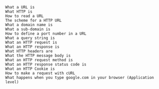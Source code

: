 
    What a URL is
    What HTTP is
    How to read a URL
    The scheme for a HTTP URL
    What a domain name is
    What a sub-domain is
    How to define a port number in a URL
    What a query string is
    What an HTTP request is
    What an HTTP response is
    What HTTP headers are
    What the HTTP message body is
    What an HTTP request method is
    What an HTTP response status code is
    What an HTTP Cookie is
    How to make a request with cURL
    What happens when you type google.com in your browser (Application level)


